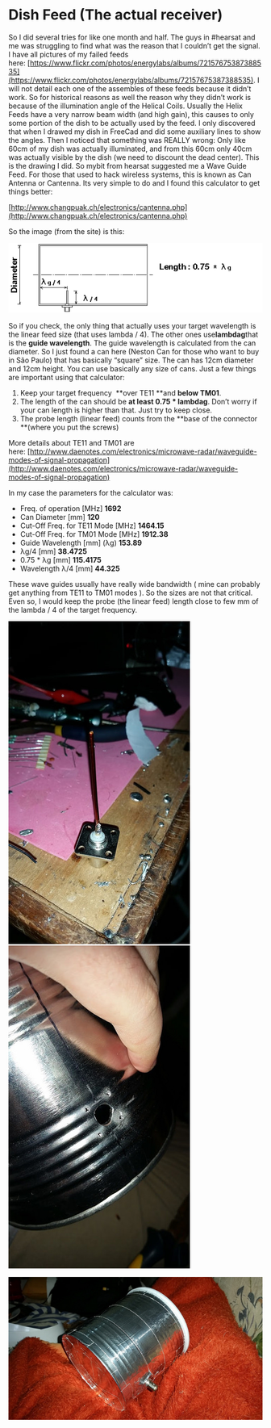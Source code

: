 # Dish Feed \(The actual receiver\)

So I did several tries for like one month and half. The guys in \#hearsat and me was struggling to find what was the reason that I couldn’t get the signal. I have all pictures of my failed feeds here: [https://www.flickr.com/photos/energylabs/albums/72157675387388535](https://www.flickr.com/photos/energylabs/albums/72157675387388535). I will not detail each one of the assembles of these feeds because it didn’t work. So for historical reasons as well the reason why they didn’t work is because of the illumination angle of the Helical Coils. Usually the Helix Feeds have a very narrow beam width \(and high gain\), this causes to only some portion of the dish to be actually used by the feed. I only discovered that when I drawed my dish in FreeCad and did some auxiliary lines to show the angles. Then I noticed that something was REALLY wrong: Only like 60cm of my dish was actually illuminated, and from this 60cm only 40cm was actually visible by the dish \(we need to discount the dead center\). This is the drawing I did. So mybit from hearsat suggested me a Wave Guide Feed. For those that used to hack wireless systems, this is known as Can Antenna or Cantenna. Its very simple to do and I found this calculator to get things better:

[http://www.changpuak.ch/electronics/cantenna.php](http://www.changpuak.ch/electronics/cantenna.php)

So the image \(from the site\) is this:

![](/assets/tincan.gif)

So if you check, the only thing that actually uses your target wavelength is the linear feed size \(that uses lambda / 4\). The other ones use**lambdag**that is the **guide wavelength**. The guide wavelength is calculated from the can diameter. So I just found a can here \(Neston Can for those who want to buy in São Paulo\) that has basically “square” size. The can has 12cm diameter and 12cm height. You can use basically any size of cans. Just a few things are important using that calculator:

1. Keep your target frequency  **over TE11 **and **below TM01**.
2. The length of the can should be **at least 0.75 \* lambdag**.  Don’t worry if your can length is higher than that. Just try to keep close.
3. The probe length \(linear feed\) counts from the **base of the connector **\(where you put the screws\)

More details about TE11 and TM01 are here: [http://www.daenotes.com/electronics/microwave-radar/waveguide-modes-of-signal-propagation](http://www.daenotes.com/electronics/microwave-radar/waveguide-modes-of-signal-propagation)

In my case the parameters for the calculator was:

* Freq. of operation \[MHz\] **1692**
* Can Diameter \[mm\] **120**
* Cut-Off Freq. for TE11 Mode \[MHz\] **1464.15**
* Cut-Off Freq. for TM01 Mode \[MHz\] **1912.38**
* Guide Wavelength \[mm\] \(λg\) **153.89**
* λg/4 \[mm\] **38.4725**
* 0.75 \* λg \[mm\] **115.4175**
* Wavelength λ/4 \[mm\] **44.325**

These wave guides usually have really wide bandwidth \( mine can probably get anything from TE11 to TM01 modes \). So the sizes are not that critical. Even so, I would keep the probe \(the linear feed\) length close to few mm of the lambda / 4 of the target frequency.

![](/assets/30117318050_f2778a312d_z.jpg)![](/assets/30117318230_2e3c0eeabc_z.jpg)

![](/assets/29783770084_fc10490cd7_z.jpg)

